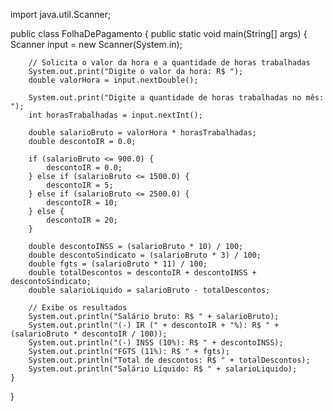 import java.util.Scanner;

public class FolhaDePagamento {
    public static void main(String[] args) {
        Scanner input = new Scanner(System.in);

        // Solicita o valor da hora e a quantidade de horas trabalhadas
        System.out.print("Digite o valor da hora: R$ ");
        double valorHora = input.nextDouble();

        System.out.print("Digite a quantidade de horas trabalhadas no mês: ");
        int horasTrabalhadas = input.nextInt();

        double salarioBruto = valorHora * horasTrabalhadas;
        double descontoIR = 0.0;

        if (salarioBruto <= 900.0) {
            descontoIR = 0.0;
        } else if (salarioBruto <= 1500.0) {
            descontoIR = 5;
        } else if (salarioBruto <= 2500.0) {
            descontoIR = 10;
        } else {
            descontoIR = 20;
        }

        double descontoINSS = (salarioBruto * 10) / 100;
        double descontoSindicato = (salarioBruto * 3) / 100;
        double fgts = (salarioBruto * 11) / 100;
        double totalDescontos = descontoIR + descontoINSS + descontoSindicato;
        double salarioLiquido = salarioBruto - totalDescontos;

        // Exibe os resultados
        System.out.println("Salário bruto: R$ " + salarioBruto);
        System.out.println("(-) IR (" + descontoIR + "%): R$ " + (salarioBruto * descontoIR / 100));
        System.out.println("(-) INSS (10%): R$ " + descontoINSS);
        System.out.println("FGTS (11%): R$ " + fgts);
        System.out.println("Total de descontos: R$ " + totalDescontos);
        System.out.println("Salário Líquido: R$ " + salarioLiquido);
    }
}
